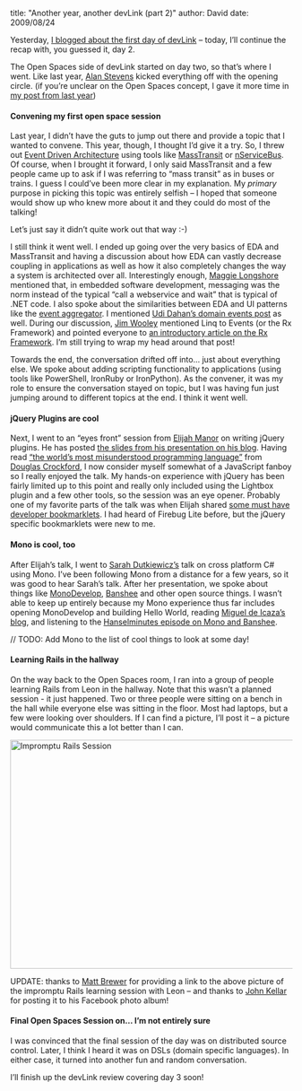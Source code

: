
title: "Another year, another devLink (part 2)"
author: David
date: 2009/08/24

<p>Yesterday, <a href="http://www.mohundro.com/blog/2009/08/24/AnotherYearAnotherDevLinkPart1.aspx">I blogged about the first day of devLink</a> – today, I’ll continue the recap with, you guessed it, day 2.</p> <p>The Open Spaces side of devLink started on day two, so that’s where I went. Like last year, <a href="http://netcave.org/">Alan Stevens</a> kicked everything off with the opening circle. (if you’re unclear on the Open Spaces concept, I gave it more time in <a href="http://www.mohundro.com/blog/2008/08/27/devLink2008Recap.aspx">my post from last year</a>) </p> <h4>Convening my first open space session</h4> <p>Last year, I didn’t have the guts to jump out there and provide a topic that I wanted to convene. This year, though, I thought I’d give it a try. So, I threw out <a href="http://en.wikipedia.org/wiki/Event-driven_architecture">Event Driven Architecture</a> using tools like <a href="http://code.google.com/p/masstransit/">MassTransit</a> or <a href="http://www.nservicebus.com/">nServiceBus</a>. Of course, when I brought it forward, I only said MassTransit and a few people came up to ask if I was referring to “mass transit” as in buses or trains. I guess I could’ve been more clear in my explanation. My <em>primary</em> purpose in picking this topic was entirely selfish – I hoped that someone would show up who knew more about it and they could do most of the talking! </p> <p>Let’s just say it didn’t quite work out that way :-)</p> <p>I still think it went well. I ended up going over the very basics of EDA and MassTransit and having a discussion about how EDA can vastly decrease coupling in applications as well as how it also completely changes the way a system is architected over all. Interestingly enough, <a href="http://maggieplusplus.com/">Maggie Longshore</a> mentioned that, in embedded software development, messaging was the norm instead of the typical “call a webservice and wait” that is typical of .NET code. I also spoke about the similarities between EDA and UI patterns like the <a href="http://martinfowler.com/eaaDev/EventAggregator.html">event aggregator</a>. I mentioned <a href="http://www.udidahan.com/2009/06/14/domain-events-salvation/">Udi Dahan’s domain events post</a> as well. During our discussion, <a href="http://www.thinqlinq.com/">Jim Wooley</a> mentioned Linq to Events (or the Rx Framework) and pointed everyone to <a href="http://themechanicalbride.blogspot.com/2009/07/introducing-rx-linq-to-events.html">an introductory article on the Rx Framework</a>. I’m still trying to wrap my head around that post!</p> <p>Towards the end, the conversation drifted off into… just about everything else. We spoke about adding scripting functionality to applications (using tools like PowerShell, IronRuby or IronPython). As the convener, it was my role to ensure the conversation stayed on topic, but I was having fun just jumping around to different topics at the end. I think it went well.</p> <h4>jQuery Plugins are cool</h4> <p>Next, I went to an “eyes front” session from <a href="http://elijahmanor.com/">Elijah Manor</a> on writing jQuery plugins. He has posted <a href="http://elijahmanor.com/2009/08/14/HowToCreateYourOwnJQueryPlugin.aspx">the slides from his presentation on his blog</a>. Having read <a href="http://www.crockford.com/javascript/javascript.html">“the world’s most misunderstood programming language”</a> from <a href="http://www.crockford.com/">Douglas Crockford</a>, I now consider myself somewhat of a JavaScript fanboy so I really enjoyed the talk. My hands-on experience with jQuery has been fairly limited up to this point and really only included using the Lightbox plugin and a few other tools, so the session was an eye opener. Probably one of my favorite parts of the talk was when Elijah shared <a href="http://elijahmanor.com/2009/08/19/12MustHaveWebDeveloperBookmarklets.aspx">some must have developer bookmarklets</a>. I had heard of Firebug Lite before, but the jQuery specific bookmarklets were new to me.</p> <h4>Mono is cool, too</h4> <p>After Elijah’s talk, I went to <a href="http://www.codinggeekette.com/">Sarah Dutkiewicz’s</a> talk on cross platform C# using Mono. I’ve been following Mono from a distance for a few years, so it was good to hear Sarah’s talk. After her presentation, we spoke about things like <a href="http://monodevelop.com/">MonoDevelop</a>, <a href="http://banshee-project.org/">Banshee</a> and other open source things. I wasn’t able to keep up entirely because my Mono experience thus far includes opening MonoDevelop and building Hello World, reading <a href="http://tirania.org/blog/">Miguel de Icaza’s blog</a>, and listening to the <a href="http://www.hanselminutes.com/default.aspx?showID=186">Hanselminutes episode on Mono and Banshee</a>. </p> <p>// TODO: Add Mono to the list of cool things to look at some day!</p> <h4>Learning Rails in the hallway</h4> <p>On the way back to the Open Spaces room, I ran into a group of people learning Rails from Leon in the hallway. Note that this wasn’t a planned session - it just happened. Two or three people were sitting on a bench in the hall while everyone else was sitting in the floor. Most had laptops, but a few were looking over shoulders. If I can find a picture, I’ll post it – a picture would communicate this a lot better than I can.</p> <p><img style="border-bottom: 0px; border-left: 0px; display: inline; border-top: 0px; border-right: 0px" title="Impromptu Rails Session" border="0" alt="Impromptu Rails Session" src="http://www.mohundro.com/blog/content/binary/WindowsLiveWriter/AnotheryearanotherdevLinkpart2_F5A9/image_3.png" width="608" height="408"> </p> <p>UPDATE: thanks to <a href="http://mattbrewer.mp/">Matt Brewer</a> for providing a link to the above picture of the impromptu Rails learning session with Leon – and thanks to <a href="http://www.johnkellar.com/">John Kellar</a> for posting it to his Facebook photo album!</p> <h4>Final Open Spaces Session on… I’m not entirely sure</h4> <p>I was convinced that the final session of the day was on distributed source control. Later, I think I heard it was on DSLs (domain specific languages). In either case, it turned into another fun and random conversation.</p> <p>I’ll finish up the devLink review covering day 3 soon!</p>
